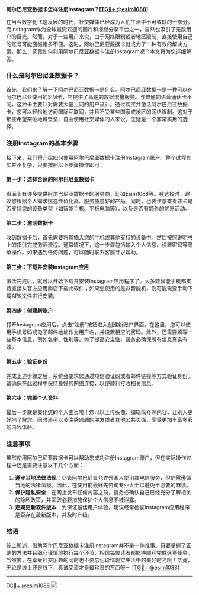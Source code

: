 **阿尔巴尼亚数据卡怎样注册Instagram？[[TG💪+ @esim1088](https://t.me/s/esim1088)]**

在当今数字化飞速发展的时代，社交媒体已经成为人们生活中不可或缺的一部分。而Instagram作为全球最受欢迎的图片和视频分享平台之一，自然也吸引了无数用户的目光。然而，对于一些用户来说，由于网络限制或者地区限制，直接使用自己的账号可能面临诸多不便。这时，阿尔巴尼亚数据卡就成为了一种有效的解决方案。那么，究竟如何利用阿尔巴尼亚数据卡注册Instagram呢？本文将为您详细解答。

### 什么是阿尔巴尼亚数据卡？

首先，我们来了解一下阿尔巴尼亚数据卡是什么。阿尔巴尼亚数据卡是一种可以在阿尔巴尼亚使用的SIM卡，它提供了高速的数据流量服务。与普通的语音通话卡不同，这种卡主要针对需要大量上网的用户设计。通过购买并激活阿尔巴尼亚数据卡，您可以轻松地访问国际互联网，并且不受某些国家或地区的网络限制。这对于那些希望突破地域壁垒、自由使用社交媒体的人来说，无疑是一个非常实用的选择。

### 注册Instagram的基本步骤

接下来，我们将介绍如何使用阿尔巴尼亚数据卡注册Instagram账户。整个过程其实并不复杂，只要按照以下步骤操作即可：

#### 第一步：选择合适的阿尔巴尼亚数据卡

市面上有许多提供阿尔巴尼亚数据卡的服务商，比如Esim1088等。在选择时，建议您根据个人需求挑选性价比高、服务质量好的产品。同时，也要注意查看该卡是否支持您的设备类型（如智能手机、平板电脑等），以及是否有额外的优惠活动。

#### 第二步：激活数据卡

收到数据卡后，首先需要将其插入您的手机或其他支持的设备中。然后按照说明书上的指引完成激活流程。通常情况下，这一步骤包括输入个人信息、设置密码等简单操作。如果遇到任何问题，可以随时联系客服寻求帮助。

#### 第三步：下载并安装Instagram应用

激活完成后，就可以开始下载并安装Instagram应用程序了。大多数智能手机都支持直接从官方应用商店下载此软件；如果您使用的是非智能机，则可能需要手动下载APK文件进行安装。

#### 第四步：创建新账户

打开Instagram应用后，点击“注册”按钮进入创建新账户界面。在这里，您可以使用手机号码或电子邮件地址作为用户名，并设置相应的密码。此外，还需要填写一些基本信息，例如名字、性别等。为了提高安全性，请务必确保所有信息真实有效。

#### 第五步：验证身份

完成上述步骤之后，系统会要求您通过短信验证码或者邮件链接等方式验证身份。请确保在此过程中保持良好的网络连接，以便顺利接收相关信息。

#### 第六步：完善个人资料

最后一步就是美化您的个人主页啦！您可以上传头像、编辑简介等内容，让别人更好地了解您。同时还可以关注感兴趣的朋友或者其他公共页面，享受更加丰富多彩的内容体验。

### 注意事项

虽然使用阿尔巴尼亚数据卡可以帮助您成功注册Instagram账户，但在实际操作过程中还是需要注意以下几个方面：

1. **遵守当地法律法规**：尽管阿尔巴尼亚允许外国人使用其电信服务，但仍需遵循当地的法律法规。因此，在使用前最好先咨询专业人士以避免不必要的麻烦。
2. **保护隐私安全**：在网上发布任何内容之前，请务必确认自己已经充分了解相关的隐私政策，并采取必要措施保护个人信息不被泄露。
3. **定期更新软件版本**：为保证最佳用户体验，建议经常检查Instagram应用程序是否存在最新版本，并及时升级。

### 结语

综上所述，借助阿尔巴尼亚数据卡注册Instagram并不是一件难事。只要掌握了正确的方法并且细心谨慎地执行每个环节，相信每位读者都能够顺利完成这项任务。当然啦，在享受社交乐趣的同时也不要忘记珍惜现实生活中的美好时光哦！毕竟，无论是线上还是线下，真诚交流才是最珍贵的东西呀～ [[TG💪+ @esim1088](https://t.me/s/esim1088)]

---

[TG💪+ @esim1088](https://t.me/s/esim1088) ![](https://i.postimg.cc/4NQfJmqS/Snipaste-2025-05-13-00-14-12.png)